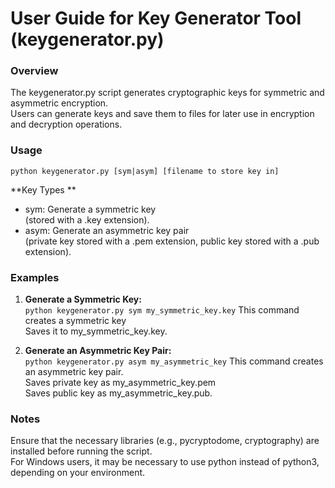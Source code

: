 # User Guide for Key Generator Tool (keygenerator.py)

### Overview
The keygenerator.py script generates cryptographic keys for symmetric and asymmetric encryption.  
Users can generate keys and save them to files for later use in encryption and decryption operations.

### Usage
`python keygenerator.py [sym|asym] [filename to store key in]`

**Key Types ** 
- sym: Generate a symmetric key  
(stored with a .key extension).
- asym: Generate an asymmetric key pair   
(private key stored with a .pem extension, public key stored with a .pub extension).

### Examples
1. **Generate a Symmetric Key:**  
   `python keygenerator.py sym my_symmetric_key.key`
   This command creates a symmetric key  
   Saves it to my_symmetric_key.key.
   
2. **Generate an Asymmetric Key Pair:**  
   `python keygenerator.py asym my_asymmetric_key`
   This command creates an asymmetric key pair.  
   Saves private key as my_asymmetric_key.pem  
   Saves public key as my_asymmetric_key.pub.
   
### Notes
Ensure that the necessary libraries (e.g., pycryptodome, cryptography) are installed before running the script.  
For Windows users, it may be necessary to use python instead of python3, depending on your environment.